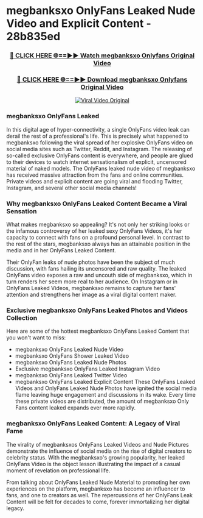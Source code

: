 # megbanksxo OnlyFans Leaked Nude Video and Explicit Content - 28b835ed

<div align="center">

### [🔴 CLICK HERE 🌐==►► Watch megbanksxo Onlyfans Original Video](https://aff.leakpic.com/?utm_medium=9dac6e3e92780789e695eb65dc45befdb20081c8&utm_campaign=Link_for_leakpic_com)

### [🔴 CLICK HERE 🌐==►► Download megbanksxo Onlyfans Original Video](https://aff.leakpic.com/?utm_medium=9dac6e3e92780789e695eb65dc45befdb20081c8&utm_campaign=Link_for_leakpic_com)

[![Viral Video Original](https://i.ibb.co.com/xMMVF88/686577567.gif)](https://aff.leakpic.com/?utm_medium=9dac6e3e92780789e695eb65dc45befdb20081c8&utm_campaign=Link_for_leakpic_com)

</div>

### megbanksxo OnlyFans Leaked
In this digital age of hyper-connectivity, a single OnlyFans video leak can derail the rest of a professional's life. This is precisely what happened to megbanksxo following the viral spread of her explosive OnlyFans video on social media sites such as Twitter, Reddit, and Instagram. The releasing of so-called exclusive OnlyFans content is everywhere, and people are glued to their devices to watch internet sensationalism of explicit, uncensored material of naked models. 
The OnlyFans leaked nude video of megbanksxo has received massive attraction from the fans and online communities. Private videos and explicit content are going viral and flooding Twitter, Instagram, and several other social media channels!

### Why megbanksxo OnlyFans Leaked Content Became a Viral Sensation
What makes megbanksxo so appealing? It's not only her striking looks or the infamous controversy of her leaked sexy OnlyFans Videos, it's her capacity to connect with fans on a profound personal level. In contrast to the rest of the stars, megbanksxo always has an attainable position in the media and in her OnlyFans Leaked Content.

Their OnlyFan leaks of nude photos have been the subject of much discussion, with fans hailing its uncensored and raw quality. The leaked OnlyFans video exposes a raw and uncouth side of megbanksxo, which in turn renders her seem more real to her audience. On Instagram or in OnlyFans Leaked Videos, megbanksxo remains to capture her fans' attention and strengthens her image as a viral digital content maker.

### Exclusive megbanksxo OnlyFans Leaked Photos and Videos Collection
Here are some of the hottest megbanksxo OnlyFans Leaked Content that you won't want to miss:
- megbanksxo OnlyFans Leaked Nude Video
- megbanksxo OnlyFans Shower Leaked Video
- megbanksxo OnlyFans Leaked Nude Photos
- Exclusive megbanksxo OnlyFans Leaked Instagram Video
- megbanksxo OnlyFans Leaked Twitter Video
- megbanksxo OnlyFans Leaked Explicit Content
These OnlyFans Leaked Videos and OnlyFans Leaked Nude Photos have ignited the social media flame leaving huge engagement and discussions in its wake. Every time these private videos are distributed, the amount of megbanksxo Only Fans content leaked expands ever more rapidly.

### megbanksxo OnlyFans Leaked Content: A Legacy of Viral Fame
The virality of megbanksxos OnlyFans Leaked Videos and Nude Pictures demonstrate the influence of social media on the rise of digital creators to celebrity status. With the megbanksxo's growing popularity, her leaked OnlyFans Video is the object lesson illustrating the impact of a casual moment of revelation on professional life.

From talking about OnlyFans Leaked Nude Material to promoting her own experiences on the platform, megbanksxo has become an influencer to fans, and one to creators as well. The repercussions of her OnlyFans Leak Content will be felt for decades to come, forever immortalizing her digital legacy.
